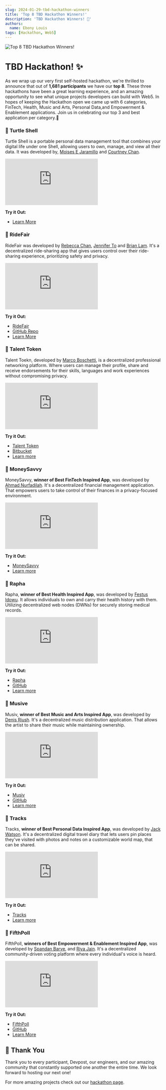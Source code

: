 ```yaml
---
slug: 2024-01-29-tbd-hackathon-winners
title: 'Top 8 TBD Hackathon Winners!'
description: 'TBD Hackathon Winners! 🥳'
authors:
  name: Ebony Louis
tags: [Hackathon, Web5]
---
```


<head>
  <meta property="og:title" content="Top 8 TBD Hackathon Winners!" />
  <meta property="og:type" content="website" />
  <meta property="og:url" content='https://developer.tbd.website/blog/2024-01-29-tbd-hackathon-winners' />
  <meta name="og:description" content="TBD Hackathon Winners! 🥳" />
  <meta property="og:image" content="https://developer.tbd.website/assets/images/tbd-hackathon-winners-5f15770322404fe2b74d02cf1f9373a1.png" />

<meta name="twitter:card" content="summary_large_image" />
<meta property="twitter:domain" content="developer.tbd.website" />
<meta name="twitter:site" content="@tbdevs" />
<meta name="twitter:title" content="Top 8 TBD Hackathon Winners!" />
<meta
  property="twitter:url"
  content="https://developer.tbd.website/blog/2024-01-29-tbd-hackathon-winners"
/>
<meta
  name="twitter:description"
  content="TBD Hackathon Winners! 🥳"
/>
<meta
  name="twitter:image"
  content="https://developer.tbd.website/assets/images/tbd-hackathon-winners-5f15770322404fe2b74d02cf1f9373a1.png"
/>
  <link rel="apple-touch-icon" href="https://developer.tbd.website/img/tbd-fav-icon-main.png" />
</head>

![Top 8 TBD Hackathon Winners!](/img/tbd-hackathon-winners.png)

# TBD Hackathon! ✨

As we wrap up our very first self-hosted hackathon, we're thrilled to announce that out of **1,681 participants** we have our **top 8**. These three hackathons have been a great learning experience, and an amazing opportunity to see what unique projects developers can build with Web5. In hopes of keeping the Hackathon open we came up with 6 categories, FinTech, Health, Music and Arts, Personal Data,and Empowerment & Enablement applications. Join us in celebrating our top 3 and best application per category.👏

<!--truncate-->

### 🥇 Turtle Shell

Turtle Shell is a portable personal data management tool that combines your digital life under one Shell, allowing users to own, manage, and view all their data. It was developed by, [Moises E Jaramillo](https://www.linkedin.com/in/moisesjaramillo/) and [Courtney Chan](https://devpost.com/courtneychan-design).

<iframe class="aspect-video" src="https://www.youtube.com/embed/4FJXnpMU2JQ?si=FNyTJFSwGaeWXItw" frameborder="0" allow="accelerometer; autoplay; clipboard-write; encrypted-media; gyroscope; picture-in-picture; web-share" allowfullscreen></iframe>

**Try it Out:**

- [Learn More](https://devpost.com/software/turtle-shell)

### 🥈 RideFair

RideFair was developed by [Rebecca Chan](https://www.linkedin.com/in/rebeccachandesign/), [Jennifer To](https://www.linkedin.com/in/jennifer-d-to/) and [Brian Lam](https://www.linkedin.com/in/brian-lam-b20572172/). It's a decentralized ride-sharing app that gives users control over their ride-sharing experience, prioritizing safety and privacy.

<iframe class="aspect-video" src="https://www.youtube.com/embed/6c0_oSvkdU4?si=xkilfedZfs_suiVz" frameborder="0" allow="accelerometer; autoplay; clipboard-write; encrypted-media; gyroscope; picture-in-picture; web-share" allowfullscreen></iframe>

**Try it Out:**

- [RideFair](https://ride-fair.netlify.app)
- [GitHub Repo](https://github.com/lam-brian/RideFair)
- [Learn More](https://devpost.com/software/ridefair)

### 🥉 Talent Token

Talent Toekn, developed by [Marco Boschetti](https://devpost.com/marcoo-boschetti), is a decentralized professional networking platform. Where users can manage their profile, share and receive endorsements for their skills, languages and work experiences without compromising privacy.

<iframe class="aspect-video" src="https://www.youtube.com/embed/b9MRGBeq0XM?si=924HUPSzpWKY2V8e" frameborder="0" allow="accelerometer; autoplay; clipboard-write; encrypted-media; gyroscope; picture-in-picture; web-share" allowfullscreen></iframe>

**Try it Out:**

- [Talent Token](https://talent-token.netlify.app/)
- [Bitbucket](https://bitbucket.org/mb-hackathons/talent-token/src/master/)
- [Learn more](https://devpost.com/software/talent-token)

### 🏅 MoneySavvy

MoneySavvy, **winner of Best FinTech Inspired App**, was developed by [Ahmad Nurfadilah](https://ahmadnf.dev/). It's a decentralized financial management application. That empowers users to take control of their finances in a privacy-focused environment.

<iframe class="aspect-video" src="https://www.youtube.com/embed/0SNsNzpE7_c?si=-52dwjCXQW70GZZh" frameborder="0" allow="accelerometer; autoplay; clipboard-write; encrypted-media; gyroscope; picture-in-picture; web-share" allowfullscreen></iframe>

**Try it Out:**

- [MoneySavvy](https://moneysavvy.xyz/)
- [Learn more](https://devpost.com/software/moneysavvy)

### 🏅 Rapha

Rapha, **winner of Best Health Inspired App**, was developed by [Festus Idowu](https://www.linkedin.com/in/festus-idowu-8269b3159/). It allows individuals to own and carry their health history with them. Utilizing decentralized web nodes (DWNs) for securely storing medical records.

<iframe class="aspect-video" src="https://www.youtube.com/embed/DnDy6cebYhs?si=fGtcl_m_CNBE1Vuy" frameborder="0" allow="accelerometer; autoplay; clipboard-write; encrypted-media; gyroscope; picture-in-picture; web-share" allowfullscreen></iframe>

**Try it Out:**

- [Rapha](https://rapha-x.netlify.app/)
- [GitHub](https://github.com/mcnoble1/rapha)
- [Learn more](https://devpost.com/software/healthx-0o6m5n)

### 🏅 Musive

Musiv, **winner of Best Music and Arts Inspired App**, was developed by [Denis Riush](https://devpost.com/dennzriush). It's a decentralized music distribution application. That allows the artist to share their music while maintaining ownership.

<iframe class="aspect-video" src="https://www.youtube.com/embed/0TvngnpP-50?si=eCDUbITfzMV-S8O6" frameborder="0" allow="accelerometer; autoplay; clipboard-write; encrypted-media; gyroscope; picture-in-picture; web-share" allowfullscreen></iframe>

**Try it Out:**

- [Musiv](https://musive-xi.vercel.app/)
- [GitHub](https://github.com/riush03/musive)
- [Learn more](https://devpost.com/software/web5v)

### 🏅 Tracks

Tracks, **winner of Best Personal Data Inspired App**, was developed by [Jack Watson](https://devpost.com/theblindguest). It's a decentralized digital travel diary that lets users pin places they've visited with photos and notes on a customizable world map, that can be shared.

<iframe class="aspect-video" src="https://www.youtube.com/embed/6ZFjqLXkVHA?si=jwkqo8qG1wsritg_" frameborder="0" allow="accelerometer; autoplay; clipboard-write; encrypted-media; gyroscope; picture-in-picture; web-share" allowfullscreen></iframe>

**Try it Out:**

- [Tracks](https://tracksapp.co.uk/)
- [Learn more](https://devpost.com/software/tracks-criyp3)

### 🏅 FifthPoll

FifthPoll, **winners of Best Empowerment & Enablement Inspired App**, was developed by [Spandan Barve](https://devpost.com/marsian83), and [Riya Jain](https://www.linkedin.com/in/jriyyya). It's a decentralized community-driven voting platform where every individual's voice is heard.

<iframe class="aspect-video" src="https://www.youtube.com/embed/uH3v5nR2Eyo?si=CkVLA-wVB9OosubY" frameborder="0" allow="accelerometer; autoplay; clipboard-write; encrypted-media; gyroscope; picture-in-picture; web-share" allowfullscreen></iframe>

**Try it Out:**

- [FifthPoll](https://fifthpoll.netlify.app/)
- [GitHub](https://github.com/fifthpoll)
- [Learn More](https://devpost.com/software/fifthpoll-web5-community-voting-platform)

## 💖 Thank You

Thank you to every participant, Devpost, our engineers, and our amazing community that constantly supported one another the entire time. We look forward to hosting our next one!

For more amazing projects check out our [hackathon page](https://web5.devpost.com/project-gallery).
